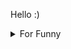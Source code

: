

Hello :)  <details>

<summary>For Funny</summary>




<!--START_SECTION:waka-->
![Code Time](http://img.shields.io/badge/Code%20Time-138%20hrs%2027%20mins-blue)

![Profile Views](http://img.shields.io/badge/Profile%20Views-0-blue)

**🐱 My GitHub Data** 

> 🏆 474 Contributions in the Year 2022
 > 
> 📦 73.4 kB Used in GitHub's Storage 
 > 
> 💼 Opted to Hire
 > 
> 📜 45 Public Repositories 
 > 
> 🔑 0 Private Repositories  
 > 
**I'm a Night 🦉** 

```text
🌞 Morning    73 commits     ████░░░░░░░░░░░░░░░░░░░░░   16.48% 
🌆 Daytime    141 commits    ████████░░░░░░░░░░░░░░░░░   31.83% 
🌃 Evening    112 commits    ██████░░░░░░░░░░░░░░░░░░░   25.28% 
🌙 Night      117 commits    ██████░░░░░░░░░░░░░░░░░░░   26.41%

```
📅 **I'm Most Productive on Friday** 

```text
Monday       85 commits     ████░░░░░░░░░░░░░░░░░░░░░   19.19% 
Tuesday      43 commits     ██░░░░░░░░░░░░░░░░░░░░░░░   9.71% 
Wednesday    67 commits     ███░░░░░░░░░░░░░░░░░░░░░░   15.12% 
Thursday     64 commits     ███░░░░░░░░░░░░░░░░░░░░░░   14.45% 
Friday       89 commits     █████░░░░░░░░░░░░░░░░░░░░   20.09% 
Saturday     44 commits     ██░░░░░░░░░░░░░░░░░░░░░░░   9.93% 
Sunday       51 commits     ███░░░░░░░░░░░░░░░░░░░░░░   11.51%

```


📊 **This Week I Spent My Time On** 

```text
⌚︎ Time Zone: Europe/Istanbul

💬 Programming Languages: 
JavaScript               20 hrs 26 mins      ███████████████████████░░   93.53% 
CSS                      1 hr 18 mins        █░░░░░░░░░░░░░░░░░░░░░░░░   6.01% 
JSON                     3 mins              ░░░░░░░░░░░░░░░░░░░░░░░░░   0.23% 
Markdown                 2 mins              ░░░░░░░░░░░░░░░░░░░░░░░░░   0.21% 
Other                    0 secs              ░░░░░░░░░░░░░░░░░░░░░░░░░   0.01%

🐱‍💻 Projects: 
cv-for-job               21 hrs 50 mins      █████████████████████████   99.91% 
yt-dynamic-form          1 min               ░░░░░░░░░░░░░░░░░░░░░░░░░   0.09%

```

**I Mostly Code in JavaScript** 

```text
JavaScript               17 repos            ███████████░░░░░░░░░░░░░░   45.95% 
HTML                     7 repos             ████░░░░░░░░░░░░░░░░░░░░░   18.92% 
CSS                      6 repos             ████░░░░░░░░░░░░░░░░░░░░░   16.22% 
Swift                    5 repos             ███░░░░░░░░░░░░░░░░░░░░░░   13.51% 
SCSS                     1 repo              ░░░░░░░░░░░░░░░░░░░░░░░░░   2.7%

```



 Last Updated on 20/08/2022 18:48:25 UTC
<!--END_SECTION:waka-->

</details>
